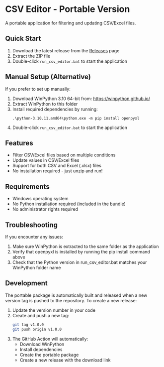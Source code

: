 # CSV Editor - Portable Version

A portable application for filtering and updating CSV/Excel files.

## Quick Start

1. Download the latest release from the [Releases](https://github.com/yourusername/CSVEditor/releases) page
2. Extract the ZIP file
3. Double-click `run_csv_editor.bat` to start the application

## Manual Setup (Alternative)

If you prefer to set up manually:

1. Download WinPython 3.10 64-bit from: https://winpython.github.io/
2. Extract WinPython to this folder
3. Install required dependencies by running:
   ```
   .\python-3.10.11.amd64\python.exe -m pip install openpyxl
   ```
4. Double-click `run_csv_editor.bat` to start the application

## Features

- Filter CSV/Excel files based on multiple conditions
- Update values in CSV/Excel files
- Support for both CSV and Excel (.xlsx) files
- No installation required - just unzip and run!

## Requirements

- Windows operating system
- No Python installation required (included in the bundle)
- No administrator rights required

## Troubleshooting

If you encounter any issues:
1. Make sure WinPython is extracted to the same folder as the application
2. Verify that openpyxl is installed by running the pip install command above
3. Check that the Python version in run_csv_editor.bat matches your WinPython folder name

## Development

The portable package is automatically built and released when a new version tag is pushed to the repository. To create a new release:

1. Update the version number in your code
2. Create and push a new tag:
   ```bash
   git tag v1.0.0
   git push origin v1.0.0
   ```
3. The GitHub Action will automatically:
   - Download WinPython
   - Install dependencies
   - Create the portable package
   - Create a new release with the download link
